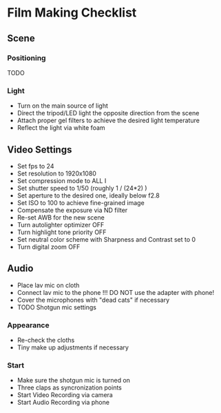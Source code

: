 # Film Making Checklist

## Scene

### Positioning

TODO

### Light

* Turn on the main source of light
* Direct the tripod/LED light the opposite direction from the scene
* Attach proper gel filters to achieve the desired light temperature
* Reflect the light via white foam

## Video Settings

* Set fps to 24
* Set resolution to 1920x1080
* Set compression mode to ALL I
* Set shutter speed to 1/50 (roughly 1 / (24*2) )
* Set aperture to the desired one, ideally below f2.8
* Set ISO to 100 to achieve fine-grained image
* Compensate the exposure via ND filter
* Re-set AWB for the new scene
* Turn autolighter optimizer OFF
* Turn highlight tone priority OFF
* Set neutral color scheme with Sharpness and Contrast set to 0
* Turn digital zoom OFF

## Audio

* Place lav mic on cloth
* Connect lav mic to the phone !!! DO NOT use the adapter with phone!
* Cover the microphones with "dead cats" if necessary
* TODO Shotgun mic settings

### Appearance

* Re-check the cloths
* Tiny make up adjustments if necessary

### Start

* Make sure the shotgun mic is turned on
* Three claps as syncronization points
* Start Video Recording via camera
* Start Audio Recording via phone

